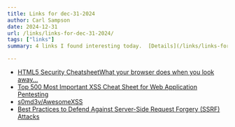 ```yaml
---
title: Links for dec-31-2024
author: Carl Sampson
date: 2024-12-31
url: /links/links-for-dec-31-2024/
tags: ["links"]
summary: 4 links I found interesting today.  [Details](/links/links-for-dec-31-2024/)

---
```


- [HTML5 Security CheatsheetWhat your browser does when you look away...](https://html5sec.org/)
- [Top 500 Most Important XSS Cheat Sheet for Web Application Pentesting](https://gbhackers.com/top-500-important-xss-cheat-sheet/)
- [s0md3v/AwesomeXSS](https://github.com/s0md3v/AwesomeXSS)
- [Best Practices to Defend Against Server-Side Request Forgery (SSRF) Attacks](https://chs.us/blog/best-practices-to-defend-against-ssrf-attacks/)

